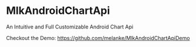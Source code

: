 MlkAndroidChartApi
==================

An Intuitive and Full Customizable Android Chart Api

Checkout the Demo: https://github.com/melanke/MlkAndroidChartApiDemo